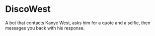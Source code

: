 # DiscoWest
A bot that contacts Kanye West, asks him for a quote and a selfie, then messages you back with his response. 
